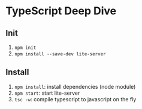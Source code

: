 # TypeScript Deep Dive

## Init

1. `npm init`
2. `npm install --save-dev lite-server`

## Install

1. `npm install`: install dependencies (node module)
2. `npm start`: start lite-server
3. `tsc -w`: compile typescript to javascript on the fly